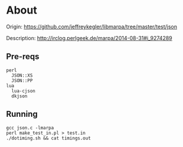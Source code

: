 ﻿About
=====
  
  Origin: https://github.com/jeffreykegler/libmarpa/tree/master/test/json
  
  Description: http://irclog.perlgeek.de/marpa/2014-08-31#i_9274289

Pre-reqs
--------

    perl
      JSON::XS
      JSON::PP
    lua
      lua-cjson
      dkjson

Running   
-------
  
    gcc json.c -lmarpa
    perl make_test_in.pl > test.in
    ./dotiming.sh && cat timings.out
